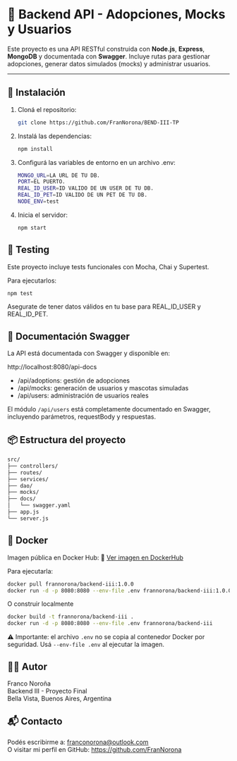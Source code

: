 # 🐾 Backend API - Adopciones, Mocks y Usuarios

Este proyecto es una API RESTful construida con **Node.js**, **Express**, **MongoDB** y documentada con **Swagger**. Incluye rutas para gestionar adopciones, generar datos simulados (mocks) y administrar usuarios.

---

## 🚀 Instalación

1. Cloná el repositorio:
   ```bash
   git clone https://github.com/FranNorona/BEND-III-TP
   ```
2. Instalá las dependencias:
   ```bash
   npm install
   ```
3. Configurá las variables de entorno en un archivo .env:
   ```bash
   MONGO_URL=LA URL DE TU DB.
   PORT=EL PUERTO.
   REAL_ID_USER=ID VALIDO DE UN USER DE TU DB.
   REAL_ID_PET=ID VALIDO DE UN PET DE TU DB.
   NODE_ENV=test
   ```
4. Inicia el servidor:
   ```bash
   npm start
   ```

## 🧪 Testing

Este proyecto incluye tests funcionales con Mocha, Chai y Supertest.

Para ejecutarlos:

```bash
npm test
```

Asegurate de tener datos válidos en tu base para REAL_ID_USER y REAL_ID_PET.

## 📑 Documentación Swagger

La API está documentada con Swagger y disponible en:

http://localhost:8080/api-docs

- /api/adoptions: gestión de adopciones
- /api/mocks: generación de usuarios y mascotas simuladas
- /api/users: administración de usuarios reales

El módulo `/api/users` está completamente documentado en Swagger, incluyendo parámetros, requestBody y respuestas.

## 📦 Estructura del proyecto

```bash
src/
├── controllers/
├── routes/
├── services/
├── dao/
├── mocks/
├── docs/
│   └── swagger.yaml
├── app.js
└── server.js
```

## 🐳 Docker

Imagen pública en Docker Hub:
🔗 [Ver imagen en DockerHub](https://hub.docker.com/r/frannorona/backend-iii)

Para ejecutarla:

```bash
docker pull frannorona/backend-iii:1.0.0
docker run -d -p 8080:8080 --env-file .env frannorona/backend-iii:1.0.0
```

O construir localmente

```bash
docker build -t frannorona/backend-iii .
docker run -d -p 8080:8080 --env-file .env frannorona/backend-iii
```

⚠️ Importante: el archivo `.env` no se copia al contenedor Docker por seguridad. Usá `--env-file .env` al ejecutar la imagen.

## 👨‍💻 Autor

Franco Noroña  
Backend III - Proyecto Final  
Bella Vista, Buenos Aires, Argentina

## 📬 Contacto

Podés escribirme a: franconorona@outlook.com  
O visitar mi perfil en GitHub: https://github.com/FranNorona
